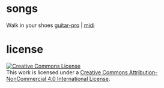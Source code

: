 
# songs

Walk in your shoes [guitar-pro](https://github.com/chief/music/blob/master/walk_in_your_shoes/walk_in_your_shoes.gp?raw=true) | 
[midi](https://github.com/chief/music/blob/master/walk_in_your_shoes/walk_in_your_shoes.mp3?raw=true)

# license

<a rel="license" href="http://creativecommons.org/licenses/by-nc/4.0/"><img alt="Creative Commons License" style="border-width:0" src="https://i.creativecommons.org/l/by-nc/4.0/88x31.png" /></a><br />This work is licensed under a <a rel="license" href="http://creativecommons.org/licenses/by-nc/4.0/">Creative Commons Attribution-NonCommercial 4.0 International License</a>.
